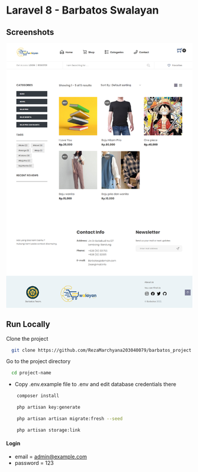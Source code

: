 # Laravel 8 - Barbatos Swalayan

## Screenshots

![preview img](/preview.png)

## Run Locally

Clone the project

```bash
  git clone https://github.com/RezaMarchyana203040079/barbatos_project project-name
```

Go to the project directory

```bash
  cd project-name
```

-   Copy .env.example file to .env and edit database credentials there

```bash
    composer install
```

```bash
    php artisan key:generate
```

```bash
    php artisan artisan migrate:fresh --seed
```

```bash
    php artisan storage:link
```

#### Login

-   email = admin@example.com
-   password = 123
